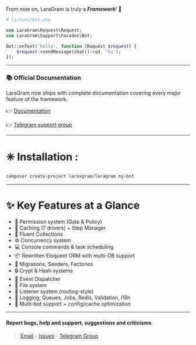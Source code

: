 From now on, LaraGram is truly a ***Framework***! 🚀

```php 
# listens/bot.php

use LaraGram\Request\Request;
use LaraGram\Support\Facades\Bot;

Bot::onText('hello', function (Request $request) {
    $request->sendMessage(chat()->id, 'hi');
});
```
---
### 📚 Official Documentation

LaraGram now ships with complete documentation covering every major feature of the framework.

👉 [Documentation](https://laraxgram.github.io)

👉 [Telegram support group](https://telegram.me/LaraGramChat)

---
# ✳️ Installation :
```bash
composer create-project laraxgram/laragram my-bot
```
---
# ✨ Key Features at a Glance

- 🔐 Permission system (Gate & Policy)
- 🧠 Caching (7 drivers) + Step Manager
- 🔁 Fluent Collections
- ⚙️ Concurrency system
- 💻 Console commands & task scheduling
- 📦 Rewritten Eloquent ORM with multi-DB support
- 📐 Migrations, Seeders, Factories
- 🔒 Crypt & Hash systems
- 📢 Event Dispatcher
- 📁 File system
- 🧭 Listener system (routing-style)
- 📝 Logging, Queues, Jobs, Redis, Validation, i18n
- 🤖 Multi-bot support + config/cache optimization

---

#### Report bugs, help and support, suggestions and criticisms
> [Email](mailto:laraxgram@gmail.com) - [Issues](https://github.com/laraXgram/LaraGram/issues) - [Telegram Group](https://telegram.me/LaraGramChat)
